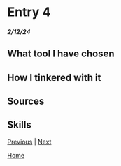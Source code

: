 # Entry 4
##### 2/12/24

## What tool I have chosen

## How I tinkered with it

## Sources

## Skills

[Previous](entry03.md) | [Next](entry05.md)

[Home](../README.md)
